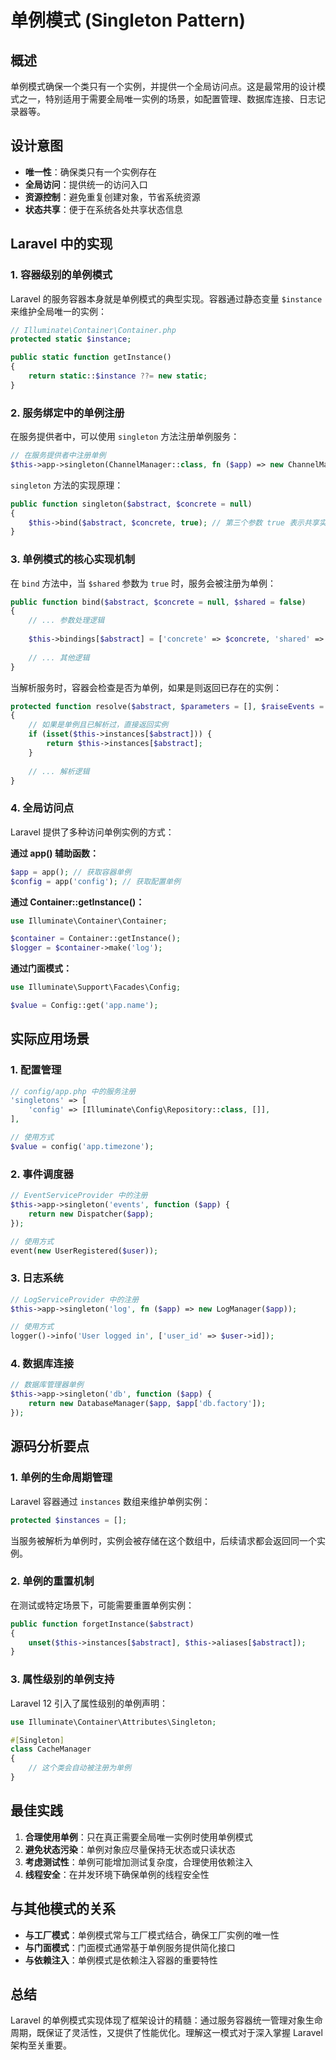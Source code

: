 # 单例模式 (Singleton Pattern)

## 概述

单例模式确保一个类只有一个实例，并提供一个全局访问点。这是最常用的设计模式之一，特别适用于需要全局唯一实例的场景，如配置管理、数据库连接、日志记录器等。

## 设计意图

- **唯一性**：确保类只有一个实例存在
- **全局访问**：提供统一的访问入口
- **资源控制**：避免重复创建对象，节省系统资源
- **状态共享**：便于在系统各处共享状态信息

## Laravel 中的实现

### 1. 容器级别的单例模式

Laravel 的服务容器本身就是单例模式的典型实现。容器通过静态变量 `$instance` 来维护全局唯一的实例：

```php
// Illuminate\Container\Container.php
protected static $instance;

public static function getInstance()
{
    return static::$instance ??= new static;
}
```

### 2. 服务绑定中的单例注册

在服务提供者中，可以使用 `singleton` 方法注册单例服务：

```php
// 在服务提供者中注册单例
$this->app->singleton(ChannelManager::class, fn ($app) => new ChannelManager($app));
```

`singleton` 方法的实现原理：

```php
public function singleton($abstract, $concrete = null)
{
    $this->bind($abstract, $concrete, true); // 第三个参数 true 表示共享实例
}
```

### 3. 单例模式的核心实现机制

在 `bind` 方法中，当 `$shared` 参数为 `true` 时，服务会被注册为单例：

```php
public function bind($abstract, $concrete = null, $shared = false)
{
    // ... 参数处理逻辑
    
    $this->bindings[$abstract] = ['concrete' => $concrete, 'shared' => $shared];
    
    // ... 其他逻辑
}
```

当解析服务时，容器会检查是否为单例，如果是则返回已存在的实例：

```php
protected function resolve($abstract, $parameters = [], $raiseEvents = true)
{
    // 如果是单例且已解析过，直接返回实例
    if (isset($this->instances[$abstract])) {
        return $this->instances[$abstract];
    }
    
    // ... 解析逻辑
}
```

### 4. 全局访问点

Laravel 提供了多种访问单例实例的方式：

**通过 app() 辅助函数：**
```php
$app = app(); // 获取容器单例
$config = app('config'); // 获取配置单例
```

**通过 Container::getInstance()：**
```php
use Illuminate\Container\Container;

$container = Container::getInstance();
$logger = $container->make('log');
```

**通过门面模式：**
```php
use Illuminate\Support\Facades\Config;

$value = Config::get('app.name');
```

## 实际应用场景

### 1. 配置管理
```php
// config/app.php 中的服务注册
'singletons' => [
    'config' => [Illuminate\Config\Repository::class, []],
],

// 使用方式
$value = config('app.timezone');
```

### 2. 事件调度器
```php
// EventServiceProvider 中的注册
$this->app->singleton('events', function ($app) {
    return new Dispatcher($app);
});

// 使用方式
event(new UserRegistered($user));
```

### 3. 日志系统
```php
// LogServiceProvider 中的注册
$this->app->singleton('log', fn ($app) => new LogManager($app));

// 使用方式
logger()->info('User logged in', ['user_id' => $user->id]);
```

### 4. 数据库连接
```php
// 数据库管理器单例
$this->app->singleton('db', function ($app) {
    return new DatabaseManager($app, $app['db.factory']);
});
```

## 源码分析要点

### 1. 单例的生命周期管理

Laravel 容器通过 `instances` 数组来维护单例实例：

```php
protected $instances = [];
```

当服务被解析为单例时，实例会被存储在这个数组中，后续请求都会返回同一个实例。

### 2. 单例的重置机制

在测试或特定场景下，可能需要重置单例实例：

```php
public function forgetInstance($abstract)
{
    unset($this->instances[$abstract], $this->aliases[$abstract]);
}
```

### 3. 属性级别的单例支持

Laravel 12 引入了属性级别的单例声明：

```php
use Illuminate\Container\Attributes\Singleton;

#[Singleton]
class CacheManager
{
    // 这个类会自动被注册为单例
}
```

## 最佳实践

1. **合理使用单例**：只在真正需要全局唯一实例时使用单例模式
2. **避免状态污染**：单例对象应尽量保持无状态或只读状态
3. **考虑测试性**：单例可能增加测试复杂度，合理使用依赖注入
4. **线程安全**：在并发环境下确保单例的线程安全性

## 与其他模式的关系

- **与工厂模式**：单例模式常与工厂模式结合，确保工厂实例的唯一性
- **与门面模式**：门面模式通常基于单例服务提供简化接口
- **与依赖注入**：单例模式是依赖注入容器的重要特性

## 总结

Laravel 的单例模式实现体现了框架设计的精髓：通过服务容器统一管理对象生命周期，既保证了灵活性，又提供了性能优化。理解这一模式对于深入掌握 Laravel 架构至关重要。
